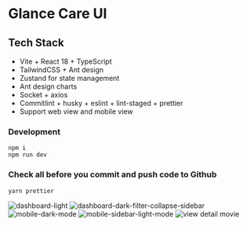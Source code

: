 # Glance Care UI

## Tech Stack

- Vite + React 18 + TypeScript
- TailwindCSS + Ant design
- Zustand for state management
- Ant design charts
- Socket + axios
- Commitlint + husky + eslint + lint-staged + prettier
- Support web view and mobile view

### Development

```shell
npm i
npm run dev
```

### Check all before you commit and push code to Github

```shell
yarn prettier
```
![dashboard-light](https://github.com/user-attachments/assets/60166d72-0606-49ed-b1e6-56ee088e8d57)
![dashboard-dark-filter-collapse-sidebar](https://github.com/user-attachments/assets/f493b79d-e789-45a7-bd51-45d2c06c2f31)
![mobile-dark-mode](https://github.com/user-attachments/assets/6a06650d-da5c-46c0-b687-f03b2f1abdbd)
![mobile-sidebar-light-mode](https://github.com/user-attachments/assets/86b20598-6cb7-4b03-b067-cf4dc835eed4)
![view detail movie](https://github.com/user-attachments/assets/07816e63-ca9f-43a1-be53-30e607a1fff6)
